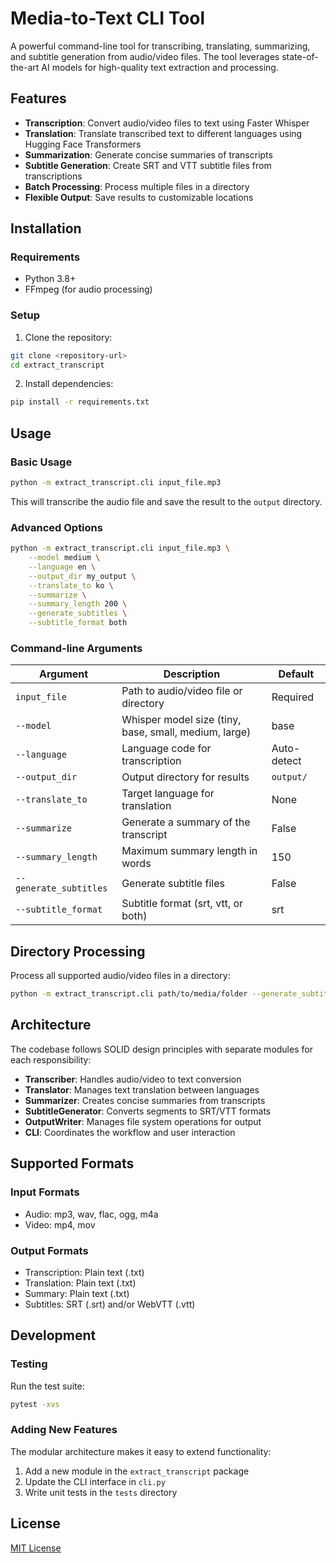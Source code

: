 # Media-to-Text CLI Tool

A powerful command-line tool for transcribing, translating, summarizing, and subtitle generation from audio/video files. The tool leverages state-of-the-art AI models for high-quality text extraction and processing.

## Features

- **Transcription**: Convert audio/video files to text using Faster Whisper
- **Translation**: Translate transcribed text to different languages using Hugging Face Transformers
- **Summarization**: Generate concise summaries of transcripts
- **Subtitle Generation**: Create SRT and VTT subtitle files from transcriptions
- **Batch Processing**: Process multiple files in a directory
- **Flexible Output**: Save results to customizable locations

## Installation

### Requirements

- Python 3.8+
- FFmpeg (for audio processing)

### Setup

1. Clone the repository:
```bash
git clone <repository-url>
cd extract_transcript
```

2. Install dependencies:
```bash
pip install -r requirements.txt
```

## Usage

### Basic Usage

```bash
python -m extract_transcript.cli input_file.mp3
```

This will transcribe the audio file and save the result to the `output` directory.

### Advanced Options

```bash
python -m extract_transcript.cli input_file.mp3 \
    --model medium \
    --language en \
    --output_dir my_output \
    --translate_to ko \
    --summarize \
    --summary_length 200 \
    --generate_subtitles \
    --subtitle_format both
```

### Command-line Arguments

| Argument | Description | Default |
|----------|-------------|---------|
| `input_file` | Path to audio/video file or directory | Required |
| `--model` | Whisper model size (tiny, base, small, medium, large) | base |
| `--language` | Language code for transcription | Auto-detect |
| `--output_dir` | Output directory for results | `output/` |
| `--translate_to` | Target language for translation | None |
| `--summarize` | Generate a summary of the transcript | False |
| `--summary_length` | Maximum summary length in words | 150 |
| `--generate_subtitles` | Generate subtitle files | False |
| `--subtitle_format` | Subtitle format (srt, vtt, or both) | srt |

## Directory Processing

Process all supported audio/video files in a directory:

```bash
python -m extract_transcript.cli path/to/media/folder --generate_subtitles
```

## Architecture

The codebase follows SOLID design principles with separate modules for each responsibility:

- **Transcriber**: Handles audio/video to text conversion
- **Translator**: Manages text translation between languages
- **Summarizer**: Creates concise summaries from transcripts
- **SubtitleGenerator**: Converts segments to SRT/VTT formats
- **OutputWriter**: Manages file system operations for output
- **CLI**: Coordinates the workflow and user interaction

## Supported Formats

### Input Formats
- Audio: mp3, wav, flac, ogg, m4a
- Video: mp4, mov

### Output Formats
- Transcription: Plain text (.txt)
- Translation: Plain text (.txt)
- Summary: Plain text (.txt)
- Subtitles: SRT (.srt) and/or WebVTT (.vtt)

## Development

### Testing

Run the test suite:

```bash
pytest -xvs
```

### Adding New Features

The modular architecture makes it easy to extend functionality:

1. Add a new module in the `extract_transcript` package
2. Update the CLI interface in `cli.py`
3. Write unit tests in the `tests` directory

## License

[MIT License](LICENSE)
